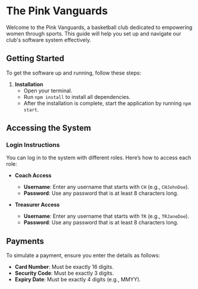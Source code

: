 # The Pink Vanguards

Welcome to the Pink Vanguards, a basketball club dedicated to empowering women through sports. This guide will help you set up and navigate our club's software system effectively.

## Getting Started

To get the software up and running, follow these steps:

1. **Installation**
   - Open your terminal.
   - Run `npm install` to install all dependencies.
   - After the installation is complete, start the application by running `npm start`.

## Accessing the System

### Login Instructions

You can log in to the system with different roles. Here’s how to access each role:

- **Coach Access**
  - **Username**: Enter any username that starts with `CH` (e.g., `CHJohnDoe`).
  - **Password**: Use any password that is at least 8 characters long.

- **Treasurer Access**
  - **Username**: Enter any username that starts with `TR` (e.g., `TRJaneDoe`).
  - **Password**: Use any password that is at least 8 characters long.

## Payments

To simulate a payment, ensure you enter the details as follows:

- **Card Number**: Must be exactly 16 digits.
- **Security Code**: Must be exactly 3 digits.
- **Expiry Date**: Must be exactly 4 digits (e.g., MMYY).

